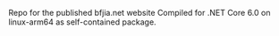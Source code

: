 Repo for the published bfjia.net website
Compiled for .NET Core 6.0 on linux-arm64 as self-contained package.